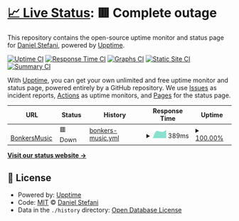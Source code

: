 # [📈 Live Status](https://opensrcerer.github.io/bonkersmusic-uptime): <!--live status--> **🟥 Complete outage**

This repository contains the open-source uptime monitor and status page for [Daniel Stefani](danielstefani.online), powered by [Upptime](https://github.com/upptime/upptime).

[![Uptime CI](https://github.com/opensrcerer/bonkersmusic-uptime/workflows/Uptime%20CI/badge.svg)](https://github.com/opensrcerer/bonkersmusic-uptime/actions?query=workflow%3A%22Uptime+CI%22)
[![Response Time CI](https://github.com/opensrcerer/bonkersmusic-uptime/workflows/Response%20Time%20CI/badge.svg)](https://github.com/opensrcerer/bonkersmusic-uptime/actions?query=workflow%3A%22Response+Time+CI%22)
[![Graphs CI](https://github.com/opensrcerer/bonkersmusic-uptime/workflows/Graphs%20CI/badge.svg)](https://github.com/opensrcerer/bonkersmusic-uptime/actions?query=workflow%3A%22Graphs+CI%22)
[![Static Site CI](https://github.com/opensrcerer/bonkersmusic-uptime/workflows/Static%20Site%20CI/badge.svg)](https://github.com/opensrcerer/bonkersmusic-uptime/actions?query=workflow%3A%22Static+Site+CI%22)
[![Summary CI](https://github.com/opensrcerer/bonkersmusic-uptime/workflows/Summary%20CI/badge.svg)](https://github.com/opensrcerer/bonkersmusic-uptime/actions?query=workflow%3A%22Summary+CI%22)

With [Upptime](https://upptime.js.org), you can get your own unlimited and free uptime monitor and status page, powered entirely by a GitHub repository. We use [Issues](https://github.com/opensrcerer/bonkersmusic-uptime/issues) as incident reports, [Actions](https://github.com/opensrcerer/bonkersmusic-uptime/actions) as uptime monitors, and [Pages](https://opensrcerer.github.io/bonkersmusic-uptime) for the status page.

<!--start: status pages-->
<!-- This summary is generated by Upptime (https://github.com/upptime/upptime) -->
<!-- Do not edit this manually, your changes will be overwritten -->
<!-- prettier-ignore -->
| URL | Status | History | Response Time | Uptime |
| --- | ------ | ------- | ------------- | ------ |
| <img alt="" src="https://icons.duckduckgo.com/ip3/bonkersmusic.onthewifi.com.ico" height="13"> [BonkersMusic](http://bonkersmusic.onthewifi.com:4040) | 🟥 Down | [bonkers-music.yml](https://github.com/OpenSrcerer/bonkersmusic-uptime/commits/HEAD/history/bonkers-music.yml) | <details><summary><img alt="Response time graph" src="./graphs/bonkers-music/response-time-week.png" height="20"> 389ms</summary><br><a href="https://opensrcerer.github.io/bonkersmusic-uptime/history/bonkers-music"><img alt="Response time 353" src="https://img.shields.io/endpoint?url=https%3A%2F%2Fraw.githubusercontent.com%2FOpenSrcerer%2Fbonkersmusic-uptime%2FHEAD%2Fapi%2Fbonkers-music%2Fresponse-time.json"></a><br><a href="https://opensrcerer.github.io/bonkersmusic-uptime/history/bonkers-music"><img alt="24-hour response time 457" src="https://img.shields.io/endpoint?url=https%3A%2F%2Fraw.githubusercontent.com%2FOpenSrcerer%2Fbonkersmusic-uptime%2FHEAD%2Fapi%2Fbonkers-music%2Fresponse-time-day.json"></a><br><a href="https://opensrcerer.github.io/bonkersmusic-uptime/history/bonkers-music"><img alt="7-day response time 389" src="https://img.shields.io/endpoint?url=https%3A%2F%2Fraw.githubusercontent.com%2FOpenSrcerer%2Fbonkersmusic-uptime%2FHEAD%2Fapi%2Fbonkers-music%2Fresponse-time-week.json"></a><br><a href="https://opensrcerer.github.io/bonkersmusic-uptime/history/bonkers-music"><img alt="30-day response time 353" src="https://img.shields.io/endpoint?url=https%3A%2F%2Fraw.githubusercontent.com%2FOpenSrcerer%2Fbonkersmusic-uptime%2FHEAD%2Fapi%2Fbonkers-music%2Fresponse-time-month.json"></a><br><a href="https://opensrcerer.github.io/bonkersmusic-uptime/history/bonkers-music"><img alt="1-year response time 353" src="https://img.shields.io/endpoint?url=https%3A%2F%2Fraw.githubusercontent.com%2FOpenSrcerer%2Fbonkersmusic-uptime%2FHEAD%2Fapi%2Fbonkers-music%2Fresponse-time-year.json"></a></details> | <details><summary><a href="https://opensrcerer.github.io/bonkersmusic-uptime/history/bonkers-music">100.00%</a></summary><a href="https://opensrcerer.github.io/bonkersmusic-uptime/history/bonkers-music"><img alt="All-time uptime 91.22%" src="https://img.shields.io/endpoint?url=https%3A%2F%2Fraw.githubusercontent.com%2FOpenSrcerer%2Fbonkersmusic-uptime%2FHEAD%2Fapi%2Fbonkers-music%2Fuptime.json"></a><br><a href="https://opensrcerer.github.io/bonkersmusic-uptime/history/bonkers-music"><img alt="24-hour uptime 100.00%" src="https://img.shields.io/endpoint?url=https%3A%2F%2Fraw.githubusercontent.com%2FOpenSrcerer%2Fbonkersmusic-uptime%2FHEAD%2Fapi%2Fbonkers-music%2Fuptime-day.json"></a><br><a href="https://opensrcerer.github.io/bonkersmusic-uptime/history/bonkers-music"><img alt="7-day uptime 100.00%" src="https://img.shields.io/endpoint?url=https%3A%2F%2Fraw.githubusercontent.com%2FOpenSrcerer%2Fbonkersmusic-uptime%2FHEAD%2Fapi%2Fbonkers-music%2Fuptime-week.json"></a><br><a href="https://opensrcerer.github.io/bonkersmusic-uptime/history/bonkers-music"><img alt="30-day uptime 91.22%" src="https://img.shields.io/endpoint?url=https%3A%2F%2Fraw.githubusercontent.com%2FOpenSrcerer%2Fbonkersmusic-uptime%2FHEAD%2Fapi%2Fbonkers-music%2Fuptime-month.json"></a><br><a href="https://opensrcerer.github.io/bonkersmusic-uptime/history/bonkers-music"><img alt="1-year uptime 91.22%" src="https://img.shields.io/endpoint?url=https%3A%2F%2Fraw.githubusercontent.com%2FOpenSrcerer%2Fbonkersmusic-uptime%2FHEAD%2Fapi%2Fbonkers-music%2Fuptime-year.json"></a></details>

<!--end: status pages-->

[**Visit our status website →**](https://opensrcerer.github.io/bonkersmusic-uptime)

## 📄 License

- Powered by: [Upptime](https://github.com/upptime/upptime)
- Code: [MIT](./LICENSE) © [Daniel Stefani](danielstefani.online)
- Data in the `./history` directory: [Open Database License](https://opendatacommons.org/licenses/odbl/1-0/)
